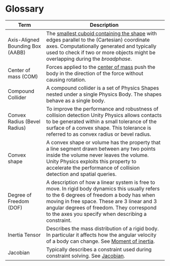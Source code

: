 # Glossary

| Term                             | Description                                                                                                                                                                                                                                                                                                         |
|----------------------------------|---------------------------------------------------------------------------------------------------------------------------------------------------------------------------------------------------------------------------------------------------------------------------------------------------------------------|
| Axis-Aligned Bounding Box (AABB) | The [smallest cuboid containing the shape](https://en.wikipedia.org/wiki/Minimum_bounding_box#Axis-aligned_minimum_bounding_box) with edges parallel to the (Cartesian) coordinate axes. Computationally generated and typically used to check if two or more objects might be overlapping during the *broadphase*. |
| Center of mass (COM)             | Forces applied to the [center of mass](https://en.wikipedia.org/wiki/Center_of_mass) push the body in the direction of the force without causing rotation.                                                                                                                                                          |
| Compound Collider                | A compound collider is a set of Physics Shapes nested under a single Physics Body. The shapes behave as a single body.                                                                                                                                                                                              |
| Convex Radius (Bevel Radius)     | To improve the performance and robustness of collision detection Unity Physics allows contacts to be generated within a small tolerance of the surface of a convex shape. This tolerance is referred to as convex radius or bevel radius.                                                                           |
| Convex shape                     | A convex shape or volume has the property that a line segment drawn between any two points inside the volume never leaves the volume. Unity Physics exploits this property to accelerate the performance of collision detection and spatial queries.                                                                |
| Degree of Freedom (DOF)          | A description of how a linear system is free to move. In rigid body dynamics this usually refers to the 6 degrees of freedom a body has when moving in free space. These are 3 linear and 3 angular degrees of freedom. They correspond to the axes you specify when describing a constraint.                       |
| Inertia Tensor                   | Describes the mass distribution of a rigid body. In particular it affects how the angular velocity of a body can change. See [Moment of inertia](https://en.wikipedia.org/wiki/Moment_of_inertia).                                                                                                                  |
| Jacobian                         | Typically describes a constraint used during constraint solving. See [Jacobian](https://en.wikipedia.org/wiki/Jacobian_matrix_and_determinant).                                                                                                                                                                     |
